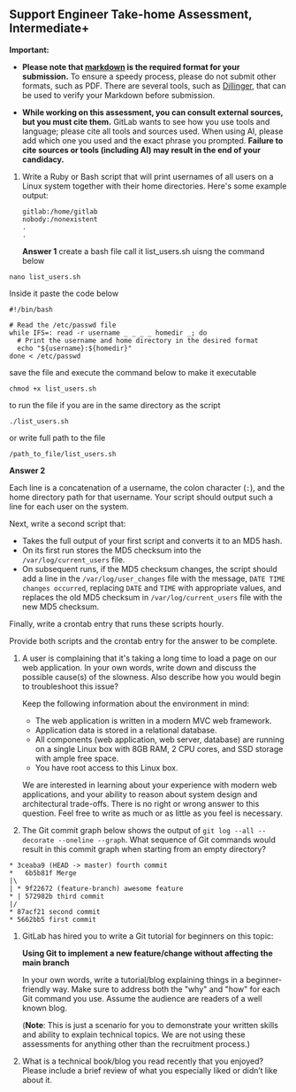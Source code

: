  ## Support Engineer Take-home Assessment, Intermediate+

**Important:**

- **Please note that [markdown](https://www.markdownguide.org/getting-started/) is the required format for your submission.** To ensure a speedy process, please do not submit other formats, such as PDF. There are several tools, such as [Dillinger](https://dillinger.io/), that can be used to verify your Markdown before submission.


- **While working on this assessment, you can consult external sources, but you must cite them.** GitLab wants to see how you use tools and language; please cite all tools and sources used. When using AI, please add which one you used and the exact phrase you prompted. **Failure to cite sources or tools (including AI) may result in the end of your candidacy.**


1. Write a Ruby or Bash script that will print usernames of all users on a Linux system
   together with their home directories. Here's some example output:

   ```
   gitlab:/home/gitlab
   nobody:/nonexistent
   .
   .
   ```
   **Answer 1**
create a bash file  call it list_users.sh uisng the command below
```
nano list_users.sh
```
Inside it paste the code below
```
#!/bin/bash

# Read the /etc/passwd file
while IFS=: read -r username _ _ _ _ homedir _; do
  # Print the username and home directory in the desired format
  echo "${username}:${homedir}"
done < /etc/passwd
```
 save the file and execute the command below to make it executable
 ```
 chmod +x list_users.sh
 ```
 to run the file if you are in the same directory as the script
 ```
 ./list_users.sh
```
or write  full path to the file 
```
/path_to_file/list_users.sh
```
  
   **Answer 2**
   
   Each line is a concatenation of a username, the colon
   character (`:`), and the home directory path for that username. Your script
   should output such a line for each user on the system.
   
   Next, write a second script that:

   * Takes the full output of your first script and converts it to an MD5 hash.
   * On its first run stores the MD5 checksum into the `/var/log/current_users` file.
   * On subsequent runs, if the MD5 checksum changes, the script should add a line in
     the `/var/log/user_changes` file with the message,
     `DATE TIME changes occurred`, replacing `DATE` and `TIME` with appropriate
     values, and replaces the old MD5 checksum in `/var/log/current_users`
     file with the new MD5 checksum.

   Finally, write a crontab entry that runs these scripts hourly.

   Provide both scripts and the crontab entry for the answer to be
   complete.


1. A user is complaining that it's taking a long time to load a page on our
   web application. In your own words, write down and discuss the possible
   cause(s) of the slowness. Also describe how you would begin to troubleshoot
   this issue?

   Keep the following information about the environment in mind:

   * The web application is written in a modern MVC web framework.
   * Application data is stored in a relational database.
   * All components (web application, web server, database) are running on a single
     Linux box with 8GB RAM, 2 CPU cores, and SSD storage with ample free space.
   * You have root access to this Linux box.

   We are interested in learning about your experience with modern web
   applications, and your ability to reason about system design and
   architectural trade-offs. There is no right or wrong answer to this
   question. Feel free to write as much or as little as you feel is necessary.


1. The Git commit graph below shows the output of `git log --all --decorate --oneline --graph`. What sequence of Git commands would result in this commit graph when starting from an empty directory?

```
* 3ceaba9 (HEAD -> master) fourth commit
*   6b5b81f Merge
|\
| * 9f22672 (feature-branch) awesome feature
* | 572982b third commit
|/
* 87acf21 second commit
* 5662bb5 first commit
```

1. GitLab has hired you to write a Git tutorial for beginners on this topic:

   **Using Git to implement a new feature/change without affecting the main branch**
   
   In your own words, write a tutorial/blog explaining things in a beginner-friendly way. 
   Make sure to address both the "why" and "how" for each Git command you use.  Assume 
   the audience are readers of a well known blog.

   (**Note**: This is just a scenario for you to demonstrate your written skills and ability to explain technical topics. We are not using these assessments for anything other than the recruitment process.)

1. What is a technical book/blog you read recently that you enjoyed? 
Please include a brief review of what you especially liked or didn’t like about it.
